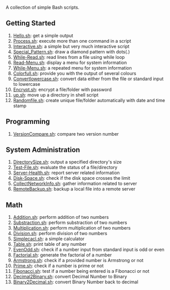 A collection of simple Bash scripts.

## Getting Started

1. [Hello.sh](scripts/Hello.sh): get a simple output
1. [Process.sh](scripts/Process.sh): execute more than one command in a script
1. [Interactive.sh](scripts/Interactive.sh): a simple but very much interactive script
1. [Special_Pattern.sh](scripts/Special_Pattern.sh): draw a diamond pattern with dots(.)
1. [While-Read.sh](scripts/while-read.sh): read lines from a file using while loop
1. [Read-Menu.sh](scripts/read-menu.sh): display a menu for system information
1. [While-Menu.sh](scripts/while-menu.sh): a repeated menu for system information
1. [Colorfull.sh](scripts/Colorfull.sh): provide you with the output of several colours
1. [Convertlowercase.sh](scripts/convertlowercase.sh): convert data either from the file or standard input to lowercase
1. [Encrypt.sh](scripts/Encrypt.sh): encrypt a file/folder with password
1. [up.sh](scripts/up.sh): move up a directory in shell script
1. [Randomfile.sh](scripts/Randomfile.sh): create unique file/folder automatically with date and time stamp

## Programming

1. [VersionCompare.sh](scripts/versionCompare.sh): compare two version number

## System Administration

1. [DirectorySize.sh](scripts/directorySize.sh): output a specified directory's size
1. [Test-File.sh](scripts/test-file.sh): evaluate the status of a file/directory
1. [Server-Health.sh](scripts/Server-Health.sh): report server related information
1. [Disk-Space.sh](scripts/Disk-Space.sh): check if the disk space crosses the limit
1. [CollectNetworkInfo.sh](scripts/collectnetworkinfo.sh): gather information related to server
1. [RemoteBackup.sh](scripts/remoteBackup.sh): backup a local file into a remote server

## Math

1. [Addition.sh](scripts/Addition.sh): perform addition of two numbers
1. [Substraction.sh](scripts/Substraction.sh): perform substraction of two numbers
1. [Multiplication.sh](scripts/Multiplication.sh): perform multiplication of two numbers
1. [Division.sh](scripts/Division.sh): perform division of two numbers
1. [Simplecacl.sh](scripts/simplecalc.sh): a simple calculator
1. [Table.sh](scripts/Table.sh): print table of any number
1. [EvenOdd.sh](scripts/EvenOdd.sh): check if a number input from standard input is odd or even
1. [Factorial.sh](scripts/Factorial.sh): generate the factorial of a number
1. [Armstrong.sh](scripts/Armstrong.sh): check if a provided number is Armstrong or not
1. [Prime.sh](scripts/Prime.sh): check if a number is prime or not
1. [Fibonacci.sh](scripts/Fibonacci.sh): test if a number being entered is a Fibonacci or not
1. [Decimal2Binary.sh](scripts/Decimal2Binary.sh): convert Decimal Number to Binary
1. [Binary2Decimal.sh](scripts/Binary2Decimal.sh): convert Binary Number back to decimal
